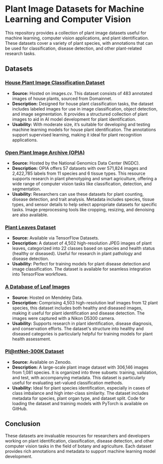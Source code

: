 # Plant Image Datasets for Machine Learning and Computer Vision

This repository provides a collection of plant image datasets useful for machine learning, computer vision applications, and plant identification. These datasets cover a variety of plant species, with annotations that can be used for classification, disease detection, and other plant-related research tasks.

## Datasets

### [House Plant Image Classification Dataset](https://images.cv/dataset/house-plant-image-classification-dataset)

- **Source:** Hosted on images.cv. This dataset consists of 483 annotated images of house plants, sourced from Domainnet.
- **Description:** Designed for house plant classification tasks, the dataset includes labeled images for use in image classification, object detection, and image segmentation. It provides a structured collection of plant images to aid in AI model development for plant identification.
- **Usability:** With moderate size, it’s suitable for developing and testing machine learning models for house plant identification. The annotations support supervised learning, making it ideal for plant recognition applications.

### [Open Plant Image Archive (OPIA)](https://ngdc.cncb.ac.cn/opia/datasets)

- **Source:** Hosted by the National Genomics Data Center (NGDC).
- **Description:** OPIA offers 57 datasets with over 571,824 images and 2,422,785 labels from 11 species and 6 tissue types. This resource supports research in plant phenotyping and smart agriculture, offering a wide range of computer vision tasks like classification, detection, and segmentation.
- **Usability:** Researchers can use these datasets for plant counting, disease detection, and trait analysis. Metadata includes species, tissue types, and sensor details to help select appropriate datasets for specific tasks. Image preprocessing tools like cropping, resizing, and denoising are also available.

### [Plant Leaves Dataset](https://www.tensorflow.org/datasets/catalog/plant_leaves?utm_source=chatgpt.com)

- **Source:** Available via TensorFlow Datasets.
- **Description:** A dataset of 4,502 high-resolution JPEG images of plant leaves, categorized into 22 classes based on species and health status (healthy or diseased). Useful for research in plant pathology and disease detection.
- **Usability:** Perfect for training models for plant disease detection and image classification. The dataset is available for seamless integration into TensorFlow workflows.

### [A Database of Leaf Images](https://data.mendeley.com/datasets/hb74ynkjcn/1)

- **Source:** Hosted on Mendeley Data.
- **Description:** Comprising 4,503 high-resolution leaf images from 12 plant species, this dataset includes both healthy and diseased images, making it useful for plant identification and disease detection. The images were captured with a Nikon D5300 camera.
- **Usability:** Supports research in plant identification, disease diagnosis, and conservation efforts. The dataset's structure into healthy and diseased categories is particularly helpful for training models for plant health assessment.

### [Pl@ntNet-300K Dataset](https://zenodo.org/records/5645731#.Yuehg3ZBxPY)

- **Source:** Available on Zenodo.
- **Description:** A large-scale plant image dataset with 306,146 images from 1,081 species. It is organized into three subsets: training, validation, and test, with accompanying metadata. This dataset is particularly useful for evaluating set-valued classification methods.
- **Usability:** Ideal for plant species identification, especially in cases of class imbalance and high inter-class similarity. The dataset includes metadata for species, plant organ type, and dataset split. Code for loading the dataset and training models with PyTorch is available on GitHub.

## Conclusion

These datasets are invaluable resources for researchers and developers working on plant identification, classification, disease detection, and other computer vision tasks in the field of botany and agriculture. Each dataset provides rich annotations and metadata to support machine learning model development.
